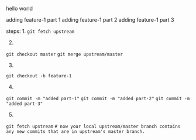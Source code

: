 hello world

adding feature-1 part 1
adding feature-1 part 2
adding feature-1 part 3

steps:
1.
`git fetch upstream`

2.
`git checkout master`
`git merge upstream/master`

3.
`git checkout -b feature-1`

4.
`git commit -m "added part-1"`
`git commit -m "added part-2"`
`git commit -m "added part-3"`

5.
`git fetch upstream`
`# now your local upstream/master branch contains any new commits that are in upstream's master branch.`